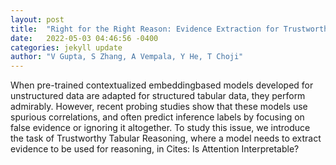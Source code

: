 ```yaml
---
layout: post
title:  "Right for the Right Reason: Evidence Extraction for Trustworthy Tabular Reasoning"
date:   2022-05-03 04:46:56 -0400
categories: jekyll update
author: "V Gupta, S Zhang, A Vempala, Y He, T Choji"
---
```

When pre-trained contextualized embeddingbased models developed for unstructured data are adapted for structured tabular data, they perform admirably. However, recent probing studies show that these models use spurious correlations, and often predict inference labels by focusing on false evidence or ignoring it altogether. To study this issue, we introduce the task of Trustworthy Tabular Reasoning, where a model needs to extract evidence to be used for reasoning, in Cites: Is Attention Interpretable?